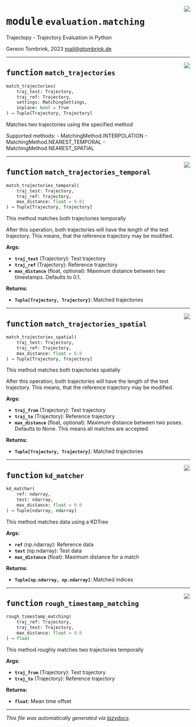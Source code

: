 <!-- markdownlint-disable -->

<a href="..\trajectopy_core\evaluation\matching.py#L0"><img align="right" style="float:right;" src="https://img.shields.io/badge/-source-cccccc?style=flat-square"></a>

# <kbd>module</kbd> `evaluation.matching`
Trajectopy - Trajectory Evaluation in Python 

Gereon Tombrink, 2023 mail@gtombrink.de 


---

<a href="..\trajectopy_core\evaluation\matching.py#L19"><img align="right" style="float:right;" src="https://img.shields.io/badge/-source-cccccc?style=flat-square"></a>

## <kbd>function</kbd> `match_trajectories`

```python
match_trajectories(
    traj_test: Trajectory,
    traj_ref: Trajectory,
    settings: MatchingSettings,
    inplace: bool = True
) → Tuple[Trajectory, Trajectory]
```

Matches two trajectories using the specified method 

Supported methods: 
    - MatchingMethod.INTERPOLATION 
    - MatchingMethod.NEAREST_TEMPORAL 
    - MatchingMethod.NEAREST_SPATIAL 


---

<a href="..\trajectopy_core\evaluation\matching.py#L52"><img align="right" style="float:right;" src="https://img.shields.io/badge/-source-cccccc?style=flat-square"></a>

## <kbd>function</kbd> `match_trajectories_temporal`

```python
match_trajectories_temporal(
    traj_test: Trajectory,
    traj_ref: Trajectory,
    max_distance: float = 0.01
) → Tuple[Trajectory, Trajectory]
```

This method matches both trajectories temporally 

After this operation, both trajectories will have the length of the test trajectory. This means, that the reference trajectory may be modified. 



**Args:**
 
 - <b>`traj_test`</b> (Trajectory):  Test trajectory 
 - <b>`traj_ref`</b> (Trajectory):  Reference trajectory 
 - <b>`max_distance`</b> (float, optional):  Maximum distance between two timestamps.  Defaults to 0.1. 



**Returns:**
 
 - <b>`Tuple[Trajectory, Trajectory]`</b>:  Matched trajectories 


---

<a href="..\trajectopy_core\evaluation\matching.py#L77"><img align="right" style="float:right;" src="https://img.shields.io/badge/-source-cccccc?style=flat-square"></a>

## <kbd>function</kbd> `match_trajectories_spatial`

```python
match_trajectories_spatial(
    traj_test: Trajectory,
    traj_ref: Trajectory,
    max_distance: float = 0.0
) → Tuple[Trajectory, Trajectory]
```

This method matches both trajectories spatially 

After this operation, both trajectories will have the length of the test trajectory. This means, that the reference trajectory may be modified. 



**Args:**
 
 - <b>`traj_from`</b> (Trajectory):  Test trajectory 
 - <b>`traj_to`</b> (Trajectory):  Reference trajectory 
 - <b>`max_distance`</b> (float, optional):  Maximum distance between two poses.  Defaults to None. This means all  matches are accepted. 



**Returns:**
 
 - <b>`Tuple[Trajectory, Trajectory]`</b>:  Matched trajectories 


---

<a href="..\trajectopy_core\evaluation\matching.py#L101"><img align="right" style="float:right;" src="https://img.shields.io/badge/-source-cccccc?style=flat-square"></a>

## <kbd>function</kbd> `kd_matcher`

```python
kd_matcher(
    ref: ndarray,
    test: ndarray,
    max_distance: float = 0.0
) → Tuple[ndarray, ndarray]
```

This method matches data using a KDTree 



**Args:**
 
 - <b>`ref`</b> (np.ndarray):  Reference data 
 - <b>`test`</b> (np.ndarray):  Test data 
 - <b>`max_distance`</b> (float):  Maximum distance for a match 



**Returns:**
 
 - <b>`Tuple[np.ndarray, np.ndarray]`</b>:  Matched indices 


---

<a href="..\trajectopy_core\evaluation\matching.py#L133"><img align="right" style="float:right;" src="https://img.shields.io/badge/-source-cccccc?style=flat-square"></a>

## <kbd>function</kbd> `rough_timestamp_matching`

```python
rough_timestamp_matching(
    traj_ref: Trajectory,
    traj_test: Trajectory,
    max_distance: float = 0.0
) → float
```

This method roughly matches two trajectories temporally 

**Args:**
 
 - <b>`traj_from`</b> (Trajectory):  Test trajectory 
 - <b>`traj_to`</b> (Trajectory):  Reference trajectory 



**Returns:**
 
 - <b>`float`</b>:  Mean time offset 




---

_This file was automatically generated via [lazydocs](https://github.com/ml-tooling/lazydocs)._
